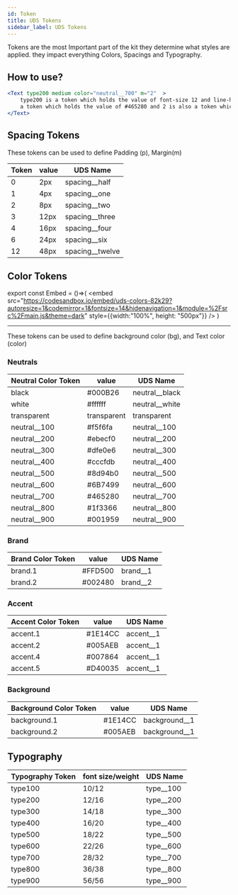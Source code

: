 ```yaml
---
id: Token
title: UDS Tokens
sidebar_label: UDS Tokens
---
```

Tokens are the most Important part of the kit they determine what styles are applied. they impact everything Colors, Spacings and Typography.


## How to use?

```jsx 
<Text type200 medium color="neutral__700" m="2"  >
    type200 is a token which holds the value of font-size 12 and line-height 16, neutral__700 is  
    a token which holds the value of #465280 and 2 is also a token which holds teh value of 8px. 
</Text>
```

## Spacing Tokens

These tokens can be used to define Padding (p), Margin(m) 


| Token                  | value | UDS Name |
|------------------------|-------|----------|
| 0 | 2px| spacing__half|
| 1 | 4px| spacing__one|
| 2 | 8px| spacing__two|
| 3 | 12px| spacing__three|
| 4 | 16px| spacing__four|
| 6 | 24px| spacing__six|
| 12 | 48px| spacing__twelve|


## Color Tokens



export const Embed = ()=>(
    <embed
     src="https://codesandbox.io/embed/uds-colors-82k29?autoresize=1&codemirror=1&fontsize=14&hidenavigation=1&module=%2Fsrc%2Fmain.js&theme=dark"
     style={{width:"100%", height: "500px"}}
   />
)

<Embed />


-----

These tokens can be used to define background color (bg), and Text color (color)

### Neutrals
| Neutral Color Token                  | value |UDS Name | 
|--------------------------------|-------|-------|
| black | #000B26| neutral__black|
| white | #ffffff| neutral__white|
| transparent | transparent|  transparent|
| neutral__100 | #f5f6fa|  neutral__100|
| neutral__200 | #ebecf0|  neutral__200|
| neutral__300 | #dfe0e6|  neutral__300|
| neutral__400 | #cccfdb|  neutral__400|
| neutral__500 | #8d94b0|  neutral__500|
| neutral__600 | #6B7499|  neutral__600|
| neutral__700 | #465280|  neutral__700|
| neutral__800 | #1f3366|  neutral__800|
| neutral__900 | #001959|  neutral__900|



### Brand

| Brand Color Token                  | value | UDS Name |
|--------------------------------|-------|-------|
| brand.1 | #FFD500 | brand__1|
| brand.2 | #002480 | brand__2|


### Accent

| Accent Color Token                  | value | UDS Name |
|--------------------------------|-------|-------|
| accent.1 |#1E14CC | accent__1|
| accent.2 |#005AEB | accent__1|
| accent.4 |#007864 | accent__1|
| accent.5 |#D40035 | accent__1|



### Background

| Background Color Token                  | value | UDS Name |
|--------------------------------|-------|-------|
| background.1 |#1E14CC | background__1|
| background.2 |#005AEB | background__1|

## Typography

| Typography Token                  | font size/weight | UDS Name |
|--------------------------------|-------|-------|
| type100 | 10/12 | type__100|
| type200 | 12/16| type__200|
| type300 | 14/18| type__300|
| type400 |16/20 | type__400|
| type500 | 18/22| type__500|
| type600 | 22/26| type__600|
| type700 | 28/32| type__700|
| type800 |36/38 | type__800|
| type900 | 56/56| type__900|









